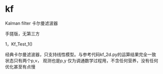 # kf
Kalman filter 卡尔曼滤波器

手搓版，无第三方

1，Kf_Test_1()

  经典卡尔曼滤波器，只支持线性模型。与参考代码kf_2d.py的运算结果完全一致
  状态只有两个p,v，  观测也是p,y
  仅为调通数学过程用，不含任何营养，没有任何优化甚至有点慢
